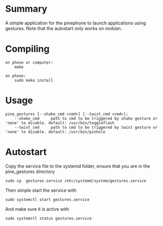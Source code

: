 # Summary
A simple application for the pinephone to launch applications using gestures. Note that the autostart only works on mobian.

# Compiling
```
on phone or computer:
	make
	
on phone:
	sudo make install
```

# Usage
```
pine_gestures [--shake_cmd <cmd>] [--twist_cmd <cmd>];
	--shake_cmd		path to cmd to be triggered by shake gesture or 'none' to disable. default: /usr/bin/toggleflash
    --twist_cmd		path to cmd to be triggered by twist gesture or 'none' to disable. default: /usr/bin/pinhole
```

# Autostart
Copy the service file to the systemd folder, ensure that you are in the pine_gestures directory
```
sudo cp  gestures.service /etc/systemd/system/gestures.service
```
Then simple start the service with
```
sudo systemctl start gestures.service
```
And make sure it is active with
```
sudo systemctl status gestures.service
```

